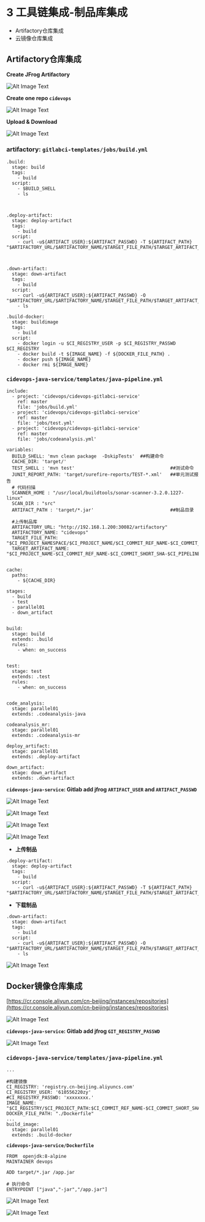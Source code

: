 # **3 工具链集成-制品库集成**

* Artifactory仓库集成
* 云镜像仓库集成

## Artifactory仓库集成

**Create JFrog Artifactory** 

![Alt Image Text](../images/chap4_3_1.png "Body image")

**Create one repo  `cidevops`**

![Alt Image Text](../images/chap4_3_2.png "Body image")

**Upload & Download**

![Alt Image Text](../images/chap4_3_3.png "Body image")

### artifactory: **`gitlabci-templates/jobs/build.yml`**

```
.build:
  stage: build
  tags:
    - build
  script: 
    - $BUILD_SHELL
    - ls
    
    

.deploy-artifact:
  stage: deploy-artifact
  tags:
    - build
  script:
    - curl -u${ARTIFACT_USER}:${ARTIFACT_PASSWD} -T ${ARTIFACT_PATH} "$ARTIFACTORY_URL/$ARTIFACTORY_NAME/$TARGET_FILE_PATH/$TARGET_ARTIFACT_NAME"



.down-artifact:
  stage: down-artifact
  tags:
    - build
  script:
    - curl -u${ARTIFACT_USER}:${ARTIFACT_PASSWD} -O "$ARTIFACTORY_URL/$ARTIFACTORY_NAME/$TARGET_FILE_PATH/$TARGET_ARTIFACT_NAME"
    - ls

.build-docker:
  stage: buildimage
  tags:
    - build
  script:
    - docker login -u $CI_REGISTRY_USER -p $CI_REGISTRY_PASSWD  $CI_REGISTRY
    - docker build -t ${IMAGE_NAME} -f ${DOCKER_FILE_PATH} .
    - docker push ${IMAGE_NAME} 
    - docker rmi ${IMAGE_NAME} 
```



###  **`cidevops-java-service/templates/java-pipeline.yml`**

```
include:
  - project: 'cidevops/cidevops-gitlabci-service'
    ref: master
    file: 'jobs/build.yml'
  - project: 'cidevops/cidevops-gitlabci-service'
    ref: master
    file: 'jobs/test.yml'
  - project: 'cidevops/cidevops-gitlabci-service'
    ref: master
    file: 'jobs/codeanalysis.yml'

variables:
  BUILD_SHELL: 'mvn clean package  -DskipTests'  ##构建命令
  CACHE_DIR: 'target/'
  TEST_SHELL : 'mvn test'                                   ##测试命令
  JUNIT_REPORT_PATH: 'target/surefire-reports/TEST-*.xml'   ##单元测试报告
  # 代码扫描
  SCANNER_HOME : "/usr/local/buildtools/sonar-scanner-3.2.0.1227-linux"
  SCAN_DIR : "src"
  ARTIFACT_PATH : 'target/*.jar'                            ##制品目录

  #上传制品库
  ARTIFACTORY_URL: "http://192.168.1.200:30082/artifactory"
  ARTIFACTORY_NAME: "cidevops"
  TARGET_FILE_PATH: "$CI_PROJECT_NAMESPACE/$CI_PROJECT_NAME/$CI_COMMIT_REF_NAME-$CI_COMMIT_SHORT_SHA-$CI_PIPELINE_ID"
  TARGET_ARTIFACT_NAME: "$CI_PROJECT_NAME-$CI_COMMIT_REF_NAME-$CI_COMMIT_SHORT_SHA-$CI_PIPELINE_ID.jar"

  
cache:
  paths:
    - ${CACHE_DIR}
    
stages:
  - build
  - test
  - parallel01
  - down_artifact


build:
  stage: build
  extends: .build
  rules:
    - when: on_success


test:
  stage: test
  extends: .test
  rules:
    - when: on_success

  
code_analysis:
  stage: parallel01
  extends: .codeanalysis-java
  
codeanalysis_mr:
  stage: parallel01
  extends: .codeanalysis-mr
  
deploy_artifact:
  stage: parallel01
  extends: .deploy-artifact
  
down_artifact:  
  stage: down_artifact
  extends: .down-artifact
```

**`cidevops-java-service`: Gitlab add jfrog `ARTIFACT_USER` and `ARTIFACT_PASSWD`**

![Alt Image Text](../images/chap4_3_4.png "Body image")

![Alt Image Text](../images/chap4_3_5.png "Body image")

![Alt Image Text](../images/chap4_3_6.png "Body image")

![Alt Image Text](../images/chap4_3_7.png "Body image")

* **上传制品**

```
.deploy-artifact:
  stage: deploy-artifact
  tags:
    - build
  script:
    - curl -u${ARTIFACT_USER}:${ARTIFACT_PASSWD} -T ${ARTIFACT_PATH} "$ARTIFACTORY_URL/$ARTIFACTORY_NAME/$TARGET_FILE_PATH/$TARGET_ARTIFACT_NAME"
```

* **下载制品**

```
.down-artifact:
  stage: down-artifact
  tags:
    - build
  script:
    - curl -u${ARTIFACT_USER}:${ARTIFACT_PASSWD} -O "$ARTIFACTORY_URL/$ARTIFACTORY_NAME/$TARGET_FILE_PATH/$TARGET_ARTIFACT_NAME"
    - ls
```

![Alt Image Text](../images/chap4_3_8.png "Body image")

## Docker镜像仓库集成

[https://cr.console.aliyun.com/cn-beijing/instances/repositories](https://cr.console.aliyun.com/cn-beijing/instances/repositories)

![Alt Image Text](../images/chap4_3_9.png "Body image")

**`cidevops-java-service`: Gitlab add jfrog `GIT_REGISTRY_PASSWD`** 

![Alt Image Text](../images/chap4_3_10.png "Body image")

###  **`cidevops-java-service/templates/java-pipeline.yml`**

```
...

#构建镜像
CI_REGISTRY: 'registry.cn-beijing.aliyuncs.com'
CI_REGISTRY_USER: '610556220zy'
#CI_REGISTRY_PASSWD: 'xxxxxxxx.'
IMAGE_NAME: "$CI_REGISTRY/$CI_PROJECT_PATH:$CI_COMMIT_REF_NAME-$CI_COMMIT_SHORT_SHA-$CI_PIPELINE_ID"
DOCKER_FILE_PATH: "./Dockerfile"
...
build_image:
  stage: parallel01
  extends: .build-docker
```

**`cidevops-java-service/Dockerfile`**

```
FROM  openjdk:8-alpine
MAINTAINER devops

ADD target/*.jar /app.jar

# 执行命令
ENTRYPOINT ["java","-jar","/app.jar"]
```

![Alt Image Text](../images/chap4_3_11.png "Body image")

![Alt Image Text](../images/chap4_3_12.png "Body image")
